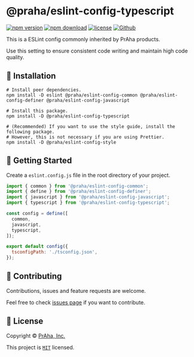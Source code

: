 # @praha/eslint-config-typescript

[![npm version](https://badge.fury.io/js/@praha%2Feslint-config-typescript.svg)](https://www.npmjs.com/package/@praha/eslint-config-typescript)
[![npm download](https://img.shields.io/npm/dm/@praha/eslint-config-typescript.svg)](https://www.npmjs.com/package/@praha/eslint-config-typescript)
[![license](https://img.shields.io/badge/License-MIT-green.svg)](https://github.com/praha-inc/eslint-config/blob/main/packages/typescript/LICENSE)
[![Github](https://img.shields.io/github/followers/praha-inc?label=Follow&logo=github&style=social)](https://github.com/orgs/praha-inc/followers)

This is a ESLint config commonly inherited by PrAha products.

Use this setting to ensure consistent code writing and maintain high code quality.

## 🚀 Installation

```shell
# Install peer dependencies.
npm install -D eslint @praha/eslint-config-common @praha/eslint-config-definer @praha/eslint-config-javascript

# Install this package.
npm install -D @praha/eslint-config-typescript

# (Recommended) If you want to use the style guide, install the following package.
# However, this is not necessary if you are using Prettier.
npm install -D @praha/eslint-config-style
```

## 👏 Getting Started

Create a `eslint.config.js` file in the root directory of your project.

```js
import { common } from '@praha/eslint-config-common';
import { define } from '@praha/eslint-config-definer';
import { javascript } from '@praha/eslint-config-javascript';
import { typescript } from '@praha/eslint-config-typescript';

const config = define([
  common,
  javascript,
  typescript,
]);

export default config({
  tsconfigPath: './tsconfig.json',
});
```

## 🤝 Contributing

Contributions, issues and feature requests are welcome.

Feel free to check [issues page](https://github.com/praha-inc/eslint-config/issues) if you want to contribute.

## 📝 License

Copyright © [PrAha, Inc.](https://www.praha-inc.com/)

This project is [```MIT```](https://github.com/praha-inc/eslint-config/blob/main/packages/typescript/LICENSE) licensed.
